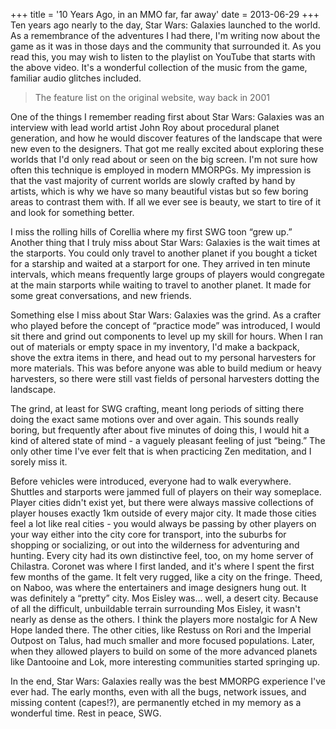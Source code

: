 +++
title = '10 Years Ago, in an MMO far, far away'
date = 2013-06-29
+++
Ten years ago nearly to the day, Star Wars: Galaxies launched to the world. As a remembrance of the adventures I had there, I'm writing now about the game as it was in those days and the community that surrounded it. As you read this, you may wish to listen to the playlist on YouTube that starts with the above video. It's a wonderful collection of the music from the game, familiar audio glitches included. 

> The feature list on the original website, way back in 2001 

One of the things I remember reading first about Star Wars: Galaxies was an interview with lead world artist John Roy about procedural planet generation, and how he would discover features of the landscape that were new even to the designers. That got me really excited about exploring these worlds that I'd only read about or seen on the big screen. I'm not sure how often this technique is employed in modern MMORPGs. My impression is that the vast majority of current worlds are slowly crafted by hand by artists, which is why we have so many beautiful vistas but so few boring areas to contrast them with. If all we ever see is beauty, we start to tire of it and look for something better. 

I miss the rolling hills of Corellia where my first SWG toon “grew up.” Another thing that I truly miss about Star Wars: Galaxies is the wait times at the starports. You could only travel to another planet if you bought a ticket for a starship and waited at a starport for one. They arrived in ten minute intervals, which means frequently large groups of players would congregate at the main starports while waiting to travel to another planet. It made for some great conversations, and new friends. 

Something else I miss about Star Wars: Galaxies was the grind. As a crafter who played before the concept of “practice mode” was introduced, I would sit there and grind out components to level up my skill for hours. When I ran out of materials or empty space in my inventory, I'd make a backpack, shove the extra items in there, and head out to my personal harvesters for more materials. This was before anyone was able to build medium or heavy harvesters, so there were still vast fields of personal harvesters dotting the landscape. 

The grind, at least for SWG crafting, meant long periods of sitting there doing the exact same motions over and over again. This sounds really boring, but frequently after about five minutes of doing this, I would hit a kind of altered state of mind - a vaguely pleasant feeling of just “being.” The only other time I've ever felt that is when practicing Zen meditation, and I sorely miss it. 

Before vehicles were introduced, everyone had to walk everywhere. Shuttles and starports were jammed full of players on their way someplace. Player cities didn't exist yet, but there were always massive collections of player houses exactly 1km outside of every major city. It made those cities feel a lot like real cities - you would always be passing by other players on your way either into the city core for transport, into the suburbs for shopping or socializing, or out into the wilderness for adventuring and hunting. Every city had its own distinctive feel, too, on my home server of Chilastra. Coronet was where I first landed, and it's where I spent the first few months of the game. It felt very rugged, like a city on the fringe. Theed, on Naboo, was where the entertainers and image designers hung out. It was definitely a “pretty” city. Mos Eisley was… well, a desert city. Because of all the difficult, unbuildable terrain surrounding Mos Eisley, it wasn't nearly as dense as the others. I think the players more nostalgic for A New Hope landed there. The other cities, like Restuss on Rori and the Imperial Outpost on Talus, had much smaller and more focused populations. Later, when they allowed players to build on some of the more advanced planets like Dantooine and Lok, more interesting communities started springing up. 

In the end, Star Wars: Galaxies really was the best MMORPG experience I've ever had. The early months, even with all the bugs, network issues, and missing content (capes!?), are permanently etched in my memory as a wonderful time. Rest in peace, SWG.
